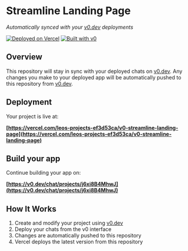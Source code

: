 # Streamline Landing Page

*Automatically synced with your [v0.dev](https://v0.dev) deployments*

[![Deployed on Vercel](https://img.shields.io/badge/Deployed%20on-Vercel-black?style=for-the-badge&logo=vercel)](https://vercel.com/leos-projects-ef3d53ca/v0-streamline-landing-page)
[![Built with v0](https://img.shields.io/badge/Built%20with-v0.dev-black?style=for-the-badge)](https://v0.dev/chat/projects/j6xi8B4MhwJ)

## Overview

This repository will stay in sync with your deployed chats on [v0.dev](https://v0.dev).
Any changes you make to your deployed app will be automatically pushed to this repository from [v0.dev](https://v0.dev).

## Deployment

Your project is live at:

**[https://vercel.com/leos-projects-ef3d53ca/v0-streamline-landing-page](https://vercel.com/leos-projects-ef3d53ca/v0-streamline-landing-page)**

## Build your app

Continue building your app on:

**[https://v0.dev/chat/projects/j6xi8B4MhwJ](https://v0.dev/chat/projects/j6xi8B4MhwJ)**

## How It Works

1. Create and modify your project using [v0.dev](https://v0.dev)
2. Deploy your chats from the v0 interface
3. Changes are automatically pushed to this repository
4. Vercel deploys the latest version from this repository